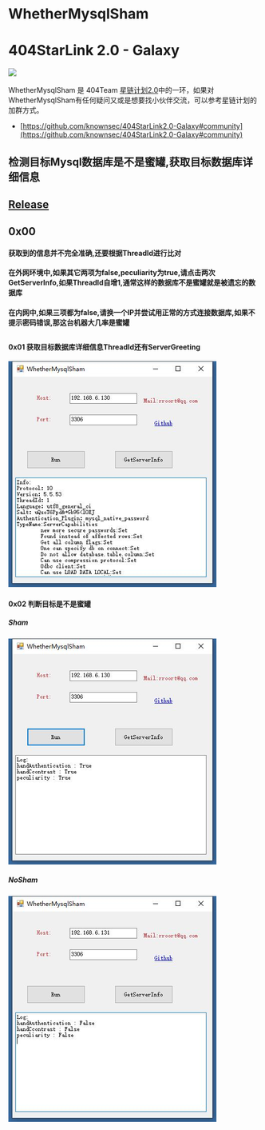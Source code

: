 # WhetherMysqlSham
# 404StarLink 2.0 - Galaxy
![](https://github.com/knownsec/404StarLink-Project/raw/master/logo.png)

WhetherMysqlSham 是 404Team [星链计划2.0](https://github.com/knownsec/404StarLink2.0-Galaxy)中的一环，如果对WhetherMysqlSham有任何疑问又或是想要找小伙伴交流，可以参考星链计划的加群方式。

- [https://github.com/knownsec/404StarLink2.0-Galaxy#community](https://github.com/knownsec/404StarLink2.0-Galaxy#community)

##
## 检测目标Mysql数据库是不是蜜罐,获取目标数据库详细信息
## [Release](https://github.com/BeichenDream/WhetherMysqlSham/raw/master/Release/WhetherMysqlSham.exe)

##   0x00
#### 获取到的信息并不完全准确,还要根据ThreadId进行比对
#### 在外网环境中,如果其它两项为false,peculiarity为true,请点击两次GetServerInfo,如果ThreadId自增1,通常这样的数据库不是蜜罐就是被遗忘的数据库
#### 在内网中,如果三项都为false,请换一个IP并尝试用正常的方式连接数据库,如果不提示密码错误,那这台机器大几率是蜜罐
##
####  0x01 获取目标数据库详细信息ThreadId还有ServerGreeting

![ServerInfo](https://raw.githubusercontent.com/BeichenDream/WhetherMysqlSham/master/png/ShamInfo.jpg)

####  0x02 判断目标是不是蜜罐

##### Sham

![Sham](https://raw.githubusercontent.com/BeichenDream/WhetherMysqlSham/master/png/Sham.jpg)

##### NoSham

![NoSham](https://raw.githubusercontent.com/BeichenDream/WhetherMysqlSham/master/png/NoSham.jpg)
